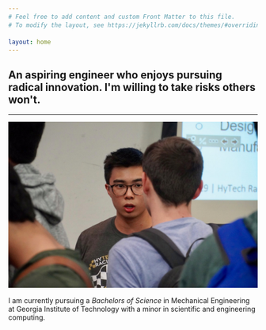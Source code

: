 ```yaml
---
# Feel free to add content and custom Front Matter to this file.
# To modify the layout, see https://jekyllrb.com/docs/themes/#overriding-theme-defaults

layout: home
---
```


## An aspiring engineer who enjoys pursuing radical innovation. I'm willing to take risks others won't.
---
![Deez nuts69](/assets/photo69.JPG)

I am currently pursuing a *Bachelors of Science* in Mechanical Engineering at Georgia Institute of Technology with a minor in scientific and engineering computing.
